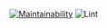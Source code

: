 [![Maintainability](https://api.codeclimate.com/v1/badges/a99a88d28ad37a79dbf6/maintainability)](https://codeclimate.com/github/sol-un/backend-project-lvl1/)
![Lint](https://github.com/sol-un/backend-project-lvl1/workflows/Lint/badge.svg)
